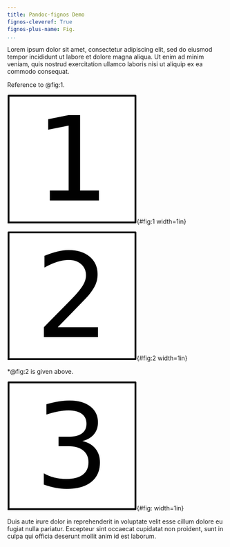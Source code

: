 ```yaml
---
title: Pandoc-fignos Demo
fignos-cleveref: True
fignos-plus-name: Fig.
...
```


Lorem ipsum dolor sit amet, consectetur adipiscing elit, sed do eiusmod tempor incididunt ut labore et dolore magna aliqua. Ut enim ad minim veniam, quis nostrud exercitation ullamco laboris nisi ut aliquip ex ea commodo consequat.

Reference to @fig:1.

![The number one.](img/fig-1.png){#fig:1 width=1in}

![The number two.](img/fig-2.png){#fig:2 width=1in}

*@fig:2 is given above.

![The number three.](img/fig-3.png){#fig: width=1in}

Duis aute irure dolor in reprehenderit in voluptate velit esse cillum dolore eu fugiat nulla pariatur. Excepteur sint occaecat cupidatat non proident, sunt in culpa qui officia deserunt mollit anim id est laborum.
